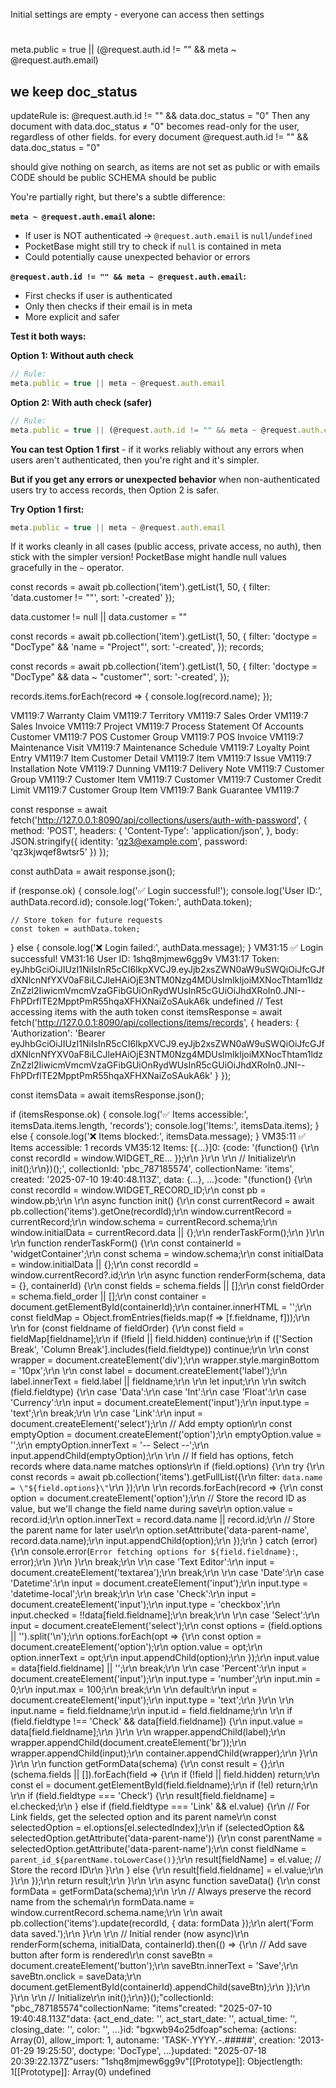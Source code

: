 
Initial settings are empty - everyone can access
then settings 
#
meta.public = true || (@request.auth.id != "" && meta ~ @request.auth.email)
## we keep doc_status 
 updateRule is: @request.auth.id != "" && data.doc_status = "0"
Then any document with data.doc_status ≠ "0" becomes read-only for the user, regardless of other fields.
for every document @request.auth.id != "" && data.doc_status = "0"


should give nothing on search, as items are not set as public or with emails
CODE should be public
SCHEMA should be public


You're partially right, but there's a subtle difference:

**`meta ~ @request.auth.email` alone:**
- If user is NOT authenticated → `@request.auth.email` is `null`/`undefined`
- PocketBase might still try to check if `null` is contained in meta
- Could potentially cause unexpected behavior or errors

**`@request.auth.id != "" && meta ~ @request.auth.email`:**
- First checks if user is authenticated
- Only then checks if their email is in meta
- More explicit and safer

**Test it both ways:**

**Option 1: Without auth check**
```javascript
// Rule:
meta.public = true || meta ~ @request.auth.email
```

**Option 2: With auth check (safer)**
```javascript
// Rule:
meta.public = true || (@request.auth.id != "" && meta ~ @request.auth.email)
```

**You can test Option 1 first** - if it works reliably without any errors when users aren't authenticated, then you're right and it's simpler.

**But if you get any errors or unexpected behavior** when non-authenticated users try to access records, then Option 2 is safer.

**Try Option 1 first:**
```javascript
meta.public = true || meta ~ @request.auth.email
```

If it works cleanly in all cases (public access, private access, no auth), then stick with the simpler version! PocketBase might handle null values gracefully in the `~` operator.


const records = await pb.collection('item').getList(1, 50, {
  filter: 'data.customer != ""',
  sort: '-created'
});

data.customer != null || data.customer = ""

const records = await pb.collection('item').getList(1, 50, {
    filter: 'doctype = "DocType" && 'name = "Project"',
    sort: '-created',
});
records;

const records = await pb.collection('item').getList(1, 50, {
    filter: 'doctype = "DocType" && data ~ "customer"',
    sort: '-created',
});

records.items.forEach(record => {
    console.log(record.name);
});

VM119:7 Warranty Claim
VM119:7 Territory
VM119:7 Sales Order
VM119:7 Sales Invoice
VM119:7 Project
VM119:7 Process Statement Of Accounts Customer
VM119:7 POS Customer Group
VM119:7 POS Invoice
VM119:7 Maintenance Visit
VM119:7 Maintenance Schedule
VM119:7 Loyalty Point Entry
VM119:7 Item Customer Detail
VM119:7 Item
VM119:7 Issue
VM119:7 Installation Note
VM119:7 Dunning
VM119:7 Delivery Note
VM119:7 Customer Group
VM119:7 Customer Item
VM119:7 Customer
VM119:7 Customer Credit Limit
VM119:7 Customer Group Item
VM119:7 Bank Guarantee
VM119:7 

const response = await fetch('http://127.0.0.1:8090/api/collections/users/auth-with-password', {
    method: 'POST',
    headers: {
        'Content-Type': 'application/json',
    },
    body: JSON.stringify({
        identity: 'qz3@example.com',
        password: 'qz3kjwqef8wtsr5'
    })
});

const authData = await response.json();

if (response.ok) {
    console.log('✅ Login successful!');
    console.log('User ID:', authData.record.id);
    console.log('Token:', authData.token);
    
    // Store token for future requests
    const token = authData.token;
} else {
    console.log('❌ Login failed:', authData.message);
}
VM31:15 ✅ Login successful!
VM31:16 User ID: 1shq8mjmew6gg9v
VM31:17 Token: eyJhbGciOiJIUzI1NiIsInR5cCI6IkpXVCJ9.eyJjb2xsZWN0aW9uSWQiOiJfcGJfdXNlcnNfYXV0aF8iLCJleHAiOjE3NTM0Nzg4MDUsImlkIjoiMXNocThtam1ldzZnZzl2IiwicmVmcmVzaGFibGUiOnRydWUsInR5cGUiOiJhdXRoIn0.JNI--FhPDrflTE2MpptPmR55hqaXFHXNaiZoSAukA6k
undefined
// Test accessing items with the auth token
const itemsResponse = await fetch('http://127.0.0.1:8090/api/collections/items/records', {
    headers: {
        'Authorization': 'Bearer eyJhbGciOiJIUzI1NiIsInR5cCI6IkpXVCJ9.eyJjb2xsZWN0aW9uSWQiOiJfcGJfdXNlcnNfYXV0aF8iLCJleHAiOjE3NTM0Nzg4MDUsImlkIjoiMXNocThtam1ldzZnZzl2IiwicmVmcmVzaGFibGUiOnRydWUsInR5cGUiOiJhdXRoIn0.JNI--FhPDrflTE2MpptPmR55hqaXFHXNaiZoSAukA6k'
    }
});

const itemsData = await itemsResponse.json();

if (itemsResponse.ok) {
    console.log('✅ Items accessible:', itemsData.items.length, 'records');
    console.log('Items:', itemsData.items);
} else {
    console.log('❌ Items blocked:', itemsData.message);
}
VM35:11 ✅ Items accessible: 1 records
VM35:12 Items: [{…}]0: {code: '(function() {\r\n  const recordId = window.WIDGET_RE…  });\r\n  }\r\n  \r\n  // Initialize\r\n  init();\r\n})();', collectionId: 'pbc_787185574', collectionName: 'items', created: '2025-07-10 19:40:48.113Z', data: {…}, …}code: "(function() {\r\n  const recordId = window.WIDGET_RECORD_ID;\r\n  const pb = window.pb;\r\n  \r\n  async function init() {\r\n    const currentRecord = await pb.collection('items').getOne(recordId);\r\n    window.currentRecord = currentRecord;\r\n    window.schema = currentRecord.schema;\r\n    window.initialData = currentRecord.data || {};\r\n    renderTaskForm();\r\n  }\r\n  \r\n  function renderTaskForm() {\r\n    const containerId = 'widgetContainer';\r\n    const schema = window.schema;\r\n    const initialData = window.initialData || {};\r\n    const recordId = window.currentRecord?.id;\r\n    \r\n    async function renderForm(schema, data = {}, containerId) {\r\n      const fields = schema.fields || [];\r\n      const fieldOrder = schema.field_order || [];\r\n      const container = document.getElementById(containerId);\r\n      container.innerHTML = '';\r\n      const fieldMap = Object.fromEntries(fields.map(f => [f.fieldname, f]));\r\n      \r\n      for (const fieldname of fieldOrder) {\r\n        const field = fieldMap[fieldname];\r\n        if (!field || field.hidden) continue;\r\n        if (['Section Break', 'Column Break'].includes(field.fieldtype)) continue;\r\n        \r\n        const wrapper = document.createElement('div');\r\n        wrapper.style.marginBottom = '10px';\r\n        \r\n        const label = document.createElement('label');\r\n        label.innerText = field.label || fieldname;\r\n        \r\n        let input;\r\n        \r\n        switch (field.fieldtype) {\r\n          case 'Data':\r\n          case 'Int':\r\n          case 'Float':\r\n          case 'Currency':\r\n            input = document.createElement('input');\r\n            input.type = 'text';\r\n            break;\r\n            \r\n          case 'Link':\r\n            input = document.createElement('select');\r\n            // Add empty option\r\n            const emptyOption = document.createElement('option');\r\n            emptyOption.value = '';\r\n            emptyOption.innerText = '-- Select --';\r\n            input.appendChild(emptyOption);\r\n            \r\n            // If field has options, fetch records where data.name matches options\r\n            if (field.options) {\r\n              try {\r\n                const records = await pb.collection('items').getFullList({\r\n                  filter: `data.name = \"${field.options}\"`\r\n                });\r\n                \r\n                records.forEach(record => {\r\n                  const option = document.createElement('option');\r\n                  // Store the record ID as value, but we'll change the field name during save\r\n                  option.value = record.id;\r\n                  option.innerText = record.data.name || record.id;\r\n                  // Store the parent name for later use\r\n                  option.setAttribute('data-parent-name', record.data.name);\r\n                  input.appendChild(option);\r\n                });\r\n              } catch (error) {\r\n                console.error(`Error fetching options for ${field.fieldname}:`, error);\r\n              }\r\n            }\r\n            break;\r\n            \r\n          case 'Text Editor':\r\n            input = document.createElement('textarea');\r\n            break;\r\n            \r\n          case 'Date':\r\n          case 'Datetime':\r\n            input = document.createElement('input');\r\n            input.type = 'datetime-local';\r\n            break;\r\n            \r\n          case 'Check':\r\n            input = document.createElement('input');\r\n            input.type = 'checkbox';\r\n            input.checked = !!data[field.fieldname];\r\n            break;\r\n            \r\n          case 'Select':\r\n            input = document.createElement('select');\r\n            const options = (field.options || '').split('\\n');\r\n            options.forEach(opt => {\r\n              const option = document.createElement('option');\r\n              option.value = opt;\r\n              option.innerText = opt;\r\n              input.appendChild(option);\r\n            });\r\n            input.value = data[field.fieldname] || '';\r\n            break;\r\n            \r\n          case 'Percent':\r\n            input = document.createElement('input');\r\n            input.type = 'number';\r\n            input.min = 0;\r\n            input.max = 100;\r\n            break;\r\n            \r\n          default:\r\n            input = document.createElement('input');\r\n            input.type = 'text';\r\n        }\r\n        \r\n        input.name = field.fieldname;\r\n        input.id = field.fieldname;\r\n        \r\n        if (field.fieldtype !== 'Check' && data[field.fieldname]) {\r\n          input.value = data[field.fieldname];\r\n        }\r\n        \r\n        wrapper.appendChild(label);\r\n        wrapper.appendChild(document.createElement('br'));\r\n        wrapper.appendChild(input);\r\n        container.appendChild(wrapper);\r\n      }\r\n    }\r\n    \r\n    function getFormData(schema) {\r\n      const result = {};\r\n      (schema.fields || []).forEach(field => {\r\n        if (!field || field.hidden) return;\r\n        const el = document.getElementById(field.fieldname);\r\n        if (!el) return;\r\n        \r\n        if (field.fieldtype === 'Check') {\r\n          result[field.fieldname] = el.checked;\r\n        } else if (field.fieldtype === 'Link' && el.value) {\r\n          // For Link fields, get the selected option and its parent name\r\n          const selectedOption = el.options[el.selectedIndex];\r\n          if (selectedOption && selectedOption.getAttribute('data-parent-name')) {\r\n            const parentName = selectedOption.getAttribute('data-parent-name');\r\n            const fieldName = `parent_id_${parentName.toLowerCase()}`;\r\n            result[fieldName] = el.value; // Store the record ID\r\n          }\r\n        } else {\r\n          result[field.fieldname] = el.value;\r\n        }\r\n      });\r\n      return result;\r\n    }\r\n    \r\n    async function saveData() {\r\n      const formData = getFormData(schema);\r\n      \r\n      // Always preserve the record name from the schema\r\n      formData.name = window.currentRecord.schema.name;\r\n      \r\n      await pb.collection('items').update(recordId, { data: formData });\r\n      alert('Form data saved.');\r\n    }\r\n    \r\n    // Initial render (now async)\r\n    renderForm(schema, initialData, containerId).then(() => {\r\n      // Add save button after form is rendered\r\n      const saveBtn = document.createElement('button');\r\n      saveBtn.innerText = 'Save';\r\n      saveBtn.onclick = saveData;\r\n      document.getElementById(containerId).appendChild(saveBtn);\r\n    });\r\n  }\r\n  \r\n  // Initialize\r\n  init();\r\n})();"collectionId: "pbc_787185574"collectionName: "items"created: "2025-07-10 19:40:48.113Z"data: {act_end_date: '', act_start_date: '', actual_time: '', closing_date: '', color: '', …}id: "bgxwb94o25dfoap"schema: {actions: Array(0), allow_import: 1, autoname: 'TASK-.YYYY.-.#####', creation: '2013-01-29 19:25:50', doctype: 'DocType', …}updated: "2025-07-18 20:39:22.137Z"users: "1shq8mjmew6gg9v"[[Prototype]]: Objectlength: 1[[Prototype]]: Array(0)
undefined